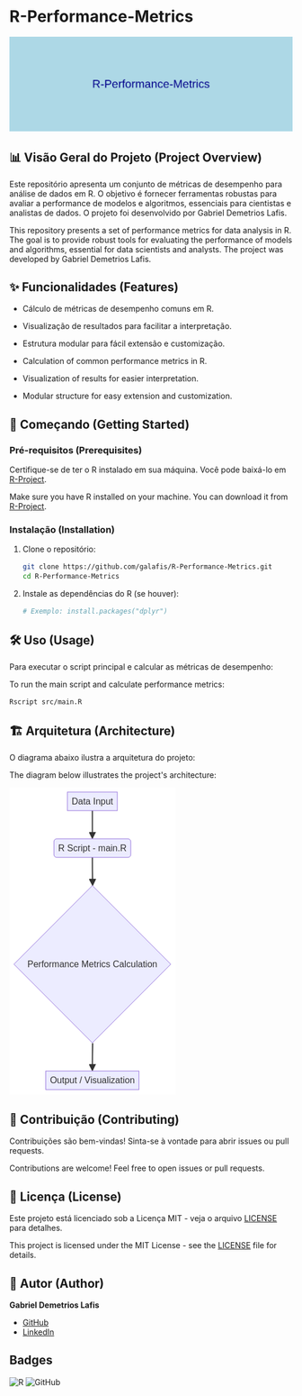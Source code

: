 # R-Performance-Metrics

![R-Performance-Metrics Hero Image](assets/hero_image.png)

## 📊 Visão Geral do Projeto (Project Overview)

Este repositório apresenta um conjunto de métricas de desempenho para análise de dados em R. O objetivo é fornecer ferramentas robustas para avaliar a performance de modelos e algoritmos, essenciais para cientistas e analistas de dados. O projeto foi desenvolvido por Gabriel Demetrios Lafis.

This repository presents a set of performance metrics for data analysis in R. The goal is to provide robust tools for evaluating the performance of models and algorithms, essential for data scientists and analysts. The project was developed by Gabriel Demetrios Lafis.

## ✨ Funcionalidades (Features)

*   Cálculo de métricas de desempenho comuns em R.
*   Visualização de resultados para facilitar a interpretação.
*   Estrutura modular para fácil extensão e customização.

*   Calculation of common performance metrics in R.
*   Visualization of results for easier interpretation.
*   Modular structure for easy extension and customization.

## 🚀 Começando (Getting Started)

### Pré-requisitos (Prerequisites)

Certifique-se de ter o R instalado em sua máquina. Você pode baixá-lo em [R-Project](https://www.r-project.org/).

Make sure you have R installed on your machine. You can download it from [R-Project](https://www.r-project.org/).

### Instalação (Installation)

1. Clone o repositório:

   ```bash
   git clone https://github.com/galafis/R-Performance-Metrics.git
   cd R-Performance-Metrics
   ```

2. Instale as dependências do R (se houver):

   ```R
   # Exemplo: install.packages("dplyr")
   ```

## 🛠️ Uso (Usage)

Para executar o script principal e calcular as métricas de desempenho:

To run the main script and calculate performance metrics:

```bash
Rscript src/main.R
```

## 🏗️ Arquitetura (Architecture)

O diagrama abaixo ilustra a arquitetura do projeto:

The diagram below illustrates the project's architecture:

![Architecture Diagram](assets/architecture_diagram.png)

## 🤝 Contribuição (Contributing)

Contribuições são bem-vindas! Sinta-se à vontade para abrir issues ou pull requests.

Contributions are welcome! Feel free to open issues or pull requests.

## 📄 Licença (License)

Este projeto está licenciado sob a Licença MIT - veja o arquivo [LICENSE](LICENSE) para detalhes.

This project is licensed under the MIT License - see the [LICENSE](LICENSE) file for details.

## 👤 Autor (Author)

**Gabriel Demetrios Lafis**

*   [GitHub](https://github.com/galafis)
*   [LinkedIn](https://www.linkedin.com/in/gabriel-demetrios-lafis/)

## Badges

![R](https://img.shields.io/badge/R-276DC3?style=for-the-badge&logo=r&logoColor=white)
![GitHub](https://img.shields.io/badge/GitHub-100000?style=for-the-badge&logo=github&logoColor=white)

